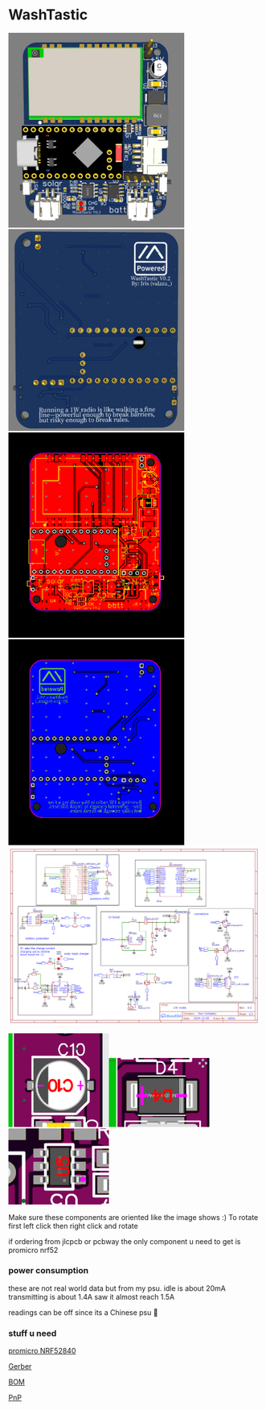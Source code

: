 # WashTastic

<img src="./pics/top.png" width="350"><img src="./pics/bottom.png" width="350">
<img src="./pics/top_layout.png" width="350"><img src="./pics/bottom_layout.png" width="350">
<img src="./pics/Schematic_1W-meshtastic-node.png" width="500">

<img src="./pics/capacitor_orientation.png" width="200"><img src="./pics/diode_orientation.png" width="200"><img src="./pics/ic_orientation.png" width="200">

Make sure these components are oriented like the image shows :)
To rotate first left click then right click and rotate

if ordering from jlcpcb or pcbway the only component u need to get is promicro nrf52

### power consumption 

these are not real world data but from my psu.
idle is about 20mA
transmitting is about 1.4A saw it almost reach 1.5A

readings can be off since its a Chinese psu 🤣

### stuff u need

[promicro NRF52840](https://vi.aliexpress.com/item/1005007040333351.html)



[Gerber](/pics/Gerber_1W-meshtastic-node_PCB_1W-meshtastic-node_V0.1.zip)

[BOM](/pics/BOM_1W-meshtastic-node_V0.1.csvBOM_1W-meshtastic-node_V0.1.csv)

[PnP](/pics/PickAndPlace_PCB_1W-meshtastic-node_V0.1.csv)
